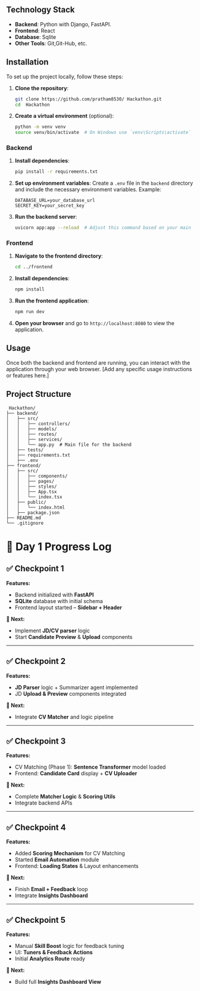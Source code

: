 ## Technology Stack

- **Backend**: Python with Django, FastAPI.
- **Frontend**: React
- **Database**: Sqlite
- **Other Tools**: Git,Git-Hub, etc.

## Installation

To set up the project locally, follow these steps:



1. **Clone the repository**:
   ```bash
   git clone https://github.com/pratham8530/ Hackathon.git
   cd  Hackathon
   ```

2. **Create a virtual environment** (optional):
   ```bash
   python -m venv venv
   source venv/bin/activate  # On Windows use `venv\Scripts\activate`
   ```

### Backend

1. **Install dependencies**:
   ```bash
   pip install -r requirements.txt
   ```

2. **Set up environment variables**:
   Create a `.env` file in the `backend` directory and include the necessary environment variables. Example:
   ```
   DATABASE_URL=your_database_url
   SECRET_KEY=your_secret_key
   ```

3. **Run the backend server**:
   ```bash
   uvicorn app:app --reload  # Adjust this command based on your main file
   ```

### Frontend

1. **Navigate to the frontend directory**:
   ```bash
   cd ../frontend
   ```

2. **Install dependencies**:
   ```bash
   npm install
   ```

3. **Run the frontend application**:
   ```bash
   npm run dev
   ```

4. **Open your browser** and go to `http://localhost:8080` to view the application.

## Usage

Once both the backend and frontend are running, you can interact with the application through your web browser. [Add any specific usage instructions or features here.]

## Project Structure

```
 Hackathon/
├── backend/
│   ├── src/
│   │   ├── controllers/
│   │   ├── models/
│   │   ├── routes/
│   │   ├── services/
│   │   └── app.py  # Main file for the backend
│   ├── tests/
│   ├── requirements.txt
│   ├── .env
├── frontend/
│   ├── src/
│   │   ├── components/
│   │   ├── pages/
│   │   ├── styles/
│   │   ├── App.tsx
│   │   └── index.tsx
│   ├── public/
│   │   └── index.html
│   ├── package.json
├── README.md
└── .gitignore
```

# 🚀 Day 1 Progress Log

## ✅ Checkpoint 1
**Features:**
- Backend initialized with **FastAPI**
- **SQLite** database with initial schema
- Frontend layout started – **Sidebar + Header**

**🔧 Next:**
- Implement **JD/CV parser** logic
- Start **Candidate Preview** & **Upload** components

---

## ✅ Checkpoint 2
**Features:**
- **JD Parser** logic + Summarizer agent implemented
- JD **Upload & Preview** components integrated

**🔧 Next:**
- Integrate **CV Matcher** and logic pipeline

---

## ✅ Checkpoint 3
**Features:**
- CV Matching (Phase 1): **Sentence Transformer** model loaded
- Frontend: **Candidate Card** display + **CV Uploader**

**🔧 Next:**
- Complete **Matcher Logic** & **Scoring Utils**
- Integrate backend APIs

---

## ✅ Checkpoint 4
**Features:**
- Added **Scoring Mechanism** for CV Matching
- Started **Email Automation** module
- Frontend: **Loading States** & Layout enhancements

**🔧 Next:**
- Finish **Email + Feedback** loop
- Integrate **Insights Dashboard**

---

## ✅ Checkpoint 5
**Features:**
- Manual **Skill Boost** logic for feedback tuning
- UI: **Tuners & Feedback Actions**
- Initial **Analytics Route** ready

**🔧 Next:**
- Build full **Insights Dashboard View**
